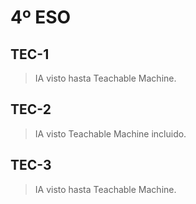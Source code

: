# 4º ESO #
## TEC-1 ##
> IA visto hasta Teachable Machine.

## TEC-2 ##
> IA visto Teachable Machine incluido.

## TEC-3 ##
> IA visto hasta Teachable Machine.
